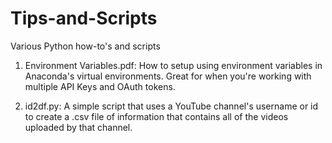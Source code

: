 # Tips-and-Scripts
Various Python how-to's and scripts

1) Environment Variables.pdf: How to setup using environment variables in Anaconda's virtual environments. Great for when you're working with multiple API Keys and OAuth tokens.

2) id2df.py: A simple script that uses a YouTube channel's username or id to create a .csv file of information that contains all of the videos uploaded by that channel.
